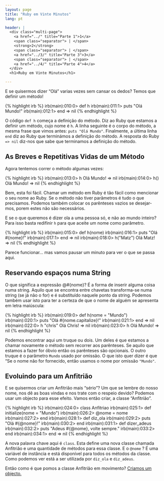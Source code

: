 ```yaml
---
layout: page
title: "Ruby em Vinte Minutos"
lang: pt

header: |
  <div class="multi-page">
    <a href="../" title="Parte 1">1</a>
    <span class="separator"> | </span>
    <strong>2</strong>
    <span class="separator"> | </span>
    <a href="../3/" title="Parte 3">3</a>
    <span class="separator"> | </span>
    <a href="../4/" title="Parte 4">4</a>
  </div>
  <h1>Ruby em Vinte Minutos</h1>

---
```


E se quisermos dizer “Olá” varias vezes sem cansar os dedos? Temos que
definir um método!

{% highlight irb %}
irb(main):010:0> def h
irb(main):011:1> puts "Olá Mundo!"
irb(main):012:1> end
=> nil
{% endhighlight %}

O código `def h` começa a definição do método. Diz ao Ruby que estamos a
definir um método, cujo nome é `h`. A linha seguinte é o corpo do
método, a mesma frase que vimos antes: `puts "Olá Mundo"`. Finalmente, a
última linha `end` diz ao Ruby que terminámos a definição do método. A
resposta do Ruby `=> nil` diz-nos que sabe que terminamos a definição do
método.

## As Breves e Repetitivas Vidas de um Método

Agora tentemos correr o método algumas vezes:

{% highlight irb %}
irb(main):013:0> h
Olá Mundo!
=> nil
irb(main):014:0> h()
Olá Mundo!
=> nil
{% endhighlight %}

Bem, esta foi fácil. Chamar um método em Ruby é tão fácil como mencionar
o seu nome ao Ruby. Se o método não tiver parâmetros é tudo o que
precisamos. Podemos também colocar os parênteses vazios se desejar-mos,
porem estes não são necessários.

E se o que queremos é dizer ola a uma pessoa só, e não ao mundo inteiro?
Para isso basta redifinir `h` para que aceite um nome como parâmetro.

{% highlight irb %}
irb(main):015:0> def h(nome)
irb(main):016:1> puts "Olá #{nome}!"
irb(main):017:1> end
=> nil
irb(main):018:0> h("Matz")
Olá Matz!
=> nil
{% endhighlight %}

Parece funcionar… mas vamos pausar um minuto para ver o que se passa
aqui.

## Reservando espaços numa String

O que significa a expressão @#\{nome}? É a forma de inserir alguma coisa
numa string. Aquilo que se encontra entre chavetas transforma-se numa
string (se já não o for) e é substituído naquele ponto da string.
Podemos também usar isto para ter a certeza de que o nome de alguém se
apresenta em letra maiúscula:

{% highlight irb %}
irb(main):019:0> def h(nome = "Mundo")
irb(main):020:1> puts "Olá #{nome.capitalize}!"
irb(main):021:1> end
=> nil
irb(main):022:0> h "chris"
Olá Chris!
=> nil
irb(main):023:0> h
Olá Mundo!
=> nil
{% endhighlight %}

Podemos encontrar aqui um truque ou dois. Um deles é que estamos a
chamar novamente o método sem recorrer aos parênteses. Se aquilo que
estamos a fazer for óbvio então os parênteses são opcionais. O outro
truque é o parâmetro `Mundo` usado por omissão. O que isto quer dizer é
que “Se o nome não for fornecido, então usamos o nome por omissão
`"Mundo"`.

## Evoluindo para um Anfitrião

E se quisermos criar um Anfitrião mais “sério”? Um que se lembre do
nosso nome, nos dê as boas vindas e nos trate com o respeio devido?
Podemos usar um objecto para esse efeito. Vamos então criar, a classe
“Anfitrião”.

{% highlight irb %}
irb(main):024:0> class Anfitriao
irb(main):025:1>   def initialize(nome = "Mundo")
irb(main):026:2>     @nome = nome
irb(main):027:2>   end
irb(main):028:1>   def diz_ola
irb(main):029:2>     puts "Olá #{@nome}!"
irb(main):030:2>   end
irb(main):031:1>   def dizer_adeus
irb(main):032:2>     puts "Adeus #{@nome}, volte sempre."
irb(main):033:2>   end
irb(main):034:1> end
=> nil
{% endhighlight %}

A nova palavra chave aqui é `class`. Esta define uma nova classe chamada
Anfitrião e uma quantidade de métodos para essa classe. E o `@nome` ? É
uma variável de instância e está disponível para todos os métodos da
classe. Como podemos ver está a ser utilizada por `diz_ola` e
`diz_adeus`.

Então como é que pomos a classe Anfitrião em movimento? [Criamos um
objecto.](../3/)

